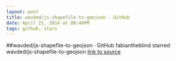 ```yaml
---
layout: post
title: wavded/js-shapefile-to-geojson · GitHub
date: April 21, 2014 at 08:46PM
tags: github, stars
---
```

##wavded/js-shapefile-to-geojson · GitHub
fabiantheblind starred wavded/js-shapefile-to-geojson
[link to source](http://ift.tt/1h6RXeb) 
